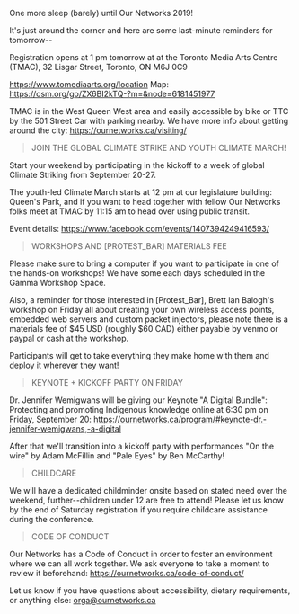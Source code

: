 One more sleep (barely) until Our Networks 2019!

It's just around the corner and here are some last-minute reminders for tomorrow--

Registration opens at 1 pm tomorrow at at the Toronto Media Arts Centre (TMAC), 32 Lisgar Street, Toronto, ON M6J 0C9

https://www.tomediaarts.org/location
Map: https://osm.org/go/ZX6BI2kTQ-?m=&node=6181451977

TMAC is in the West Queen West area and easily accessible by bike or TTC by the 501 Street Car with parking nearby. We have more info about getting around the city: https://ournetworks.ca/visiting/


> JOIN THE GLOBAL CLIMATE STRIKE AND YOUTH CLIMATE MARCH!

Start your weekend by participating in the kickoff to a week of global Climate Striking from September 20-27.

The youth-led Climate March starts at 12 pm at our legislature building: Queen's Park, and if you want to head together with fellow Our Networks folks meet at TMAC by 11:15 am to head over using public transit.

Event details: https://www.facebook.com/events/1407394249416593/


> WORKSHOPS AND [PROTEST_BAR] MATERIALS FEE

Please make sure to bring a computer if you want to participate in one of the hands-on workshops! We have some each days scheduled in the Gamma Workshop Space.

Also, a reminder for those interested in [Protest_Bar], Brett Ian Balogh's workshop on Friday all about creating your own wireless access points, embedded web servers and custom packet injectors, please note there is a materials fee of $45 USD (roughly $60 CAD) either payable by venmo or paypal or cash at the workshop. 

Participants will get to take everything they make home with them and deploy it wherever they want!


> KEYNOTE + KICKOFF PARTY ON FRIDAY

Dr. Jennifer Wemigwans will be giving our Keynote "A Digital Bundle": Protecting and promoting Indigenous knowledge online at 6:30 pm on Friday, September 20: https://ournetworks.ca/program/#keynote-dr.-jennifer-wemigwans,-a-digital

After that we'll transition into a kickoff party with performances "On the wire" by Adam McFillin and "Pale Eyes" by Ben McCarthy!


> CHILDCARE

We will have a dedicated childminder onsite based on stated need over the weekend, further--children under 12 are free to attend! Please let us know by the end of Saturday registration if you require childcare assistance during the conference.


> CODE OF CONDUCT

Our Networks has a Code of Conduct in order to foster an environment where we can all work together. We ask everyone to take a moment to review it beforehand: https://ournetworks.ca/code-of-conduct/

Let us know if you have questions about accessibility, dietary requirements, or anything else: orga@ournetworks.ca
